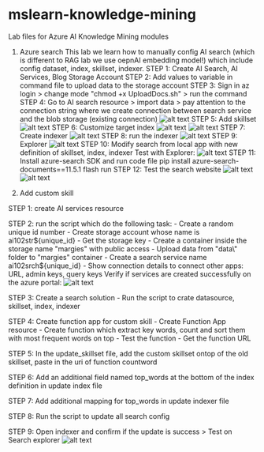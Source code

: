 # mslearn-knowledge-mining
Lab files for Azure AI Knowledge Mining modules
1. Azure search
This lab we learn how to manually config AI search (which is different to RAG lab we use oepnAI embedding model!) which include config dataset, index, skillset, indexer. 
STEP 1: Create AI Search, AI Services, Blog Storage Account
STEP 2: Add values to variable in command file to upload data to the storage account
STEP 3: Sign in az login > change mode "chmod +x UploadDocs.sh" > run the command
STEP 4: Go to AI search resource > import data > pay attention to the connection string where we create connection between search service and the blob storage (existing connection)
![alt text](aisearch1.png)
STEP 5: Add skillset
![alt text](aisearch2.png)
STEP 6: Customize target index
![alt text](aisearch3.png)
![alt text](aisearch4.png)
STEP 7: Create indexer
![alt text](aisearch5.png)
STEP 8: run the indexer
![alt text](aisearch6.png)
STEP 9: Explorer
![alt text](aisearch7.png)
STEP 10: Modify search from local app with new definition of skillset, index, indexer
Test with Explorer: 
![alt text](aisearch8.png)
STEP 11: Install azure-search SDK and run code file
pip install azure-search-documents==11.5.1
flash run
STEP 12: Test the search website
![alt text](aisearch9.png)
![alt text](aisearch10.png)

2. Add custom skill

STEP 1: create AI services resource

STEP 2: run the script which do the following task:
    - Create a random unique id number
    - Create storage account whose name is ai102str${unique_id}
    - Get the storage key
    - Create a container inside the storage name "margies" with public access
    - Upload data from "data\" folder to "margies" container
    - Create a search service name ai102srch${unique_id} 
    - Show connection details to connect other apps: URL, admin keys, query keys
Verify if services are created successfully on the azure portal: 
![alt text](customskill1.png)

STEP 3: Create a search solution
    - Run the script to crate datasource, skillset, index, indexer

STEP 4: Create function app for custom skill
    - Create Function App resource
    - Create function which extract key words, count and sort them with most frequent words on top
    - Test the function
    - Get the function URL

STEP 5: In the update_skillset file, add the custom skillset ontop of the old skillset, paste in the uri of function countword

STEP 6: Add an additional field named top_words at the bottom of the index definition in update index file

STEP 7: Add additional mapping for top_words in update indexer file

STEP 8: Run the script to update all search config 

STEP 9: Open indexer and confirm if the update is success > Test on Search explorer
![alt text](customskill2.png)